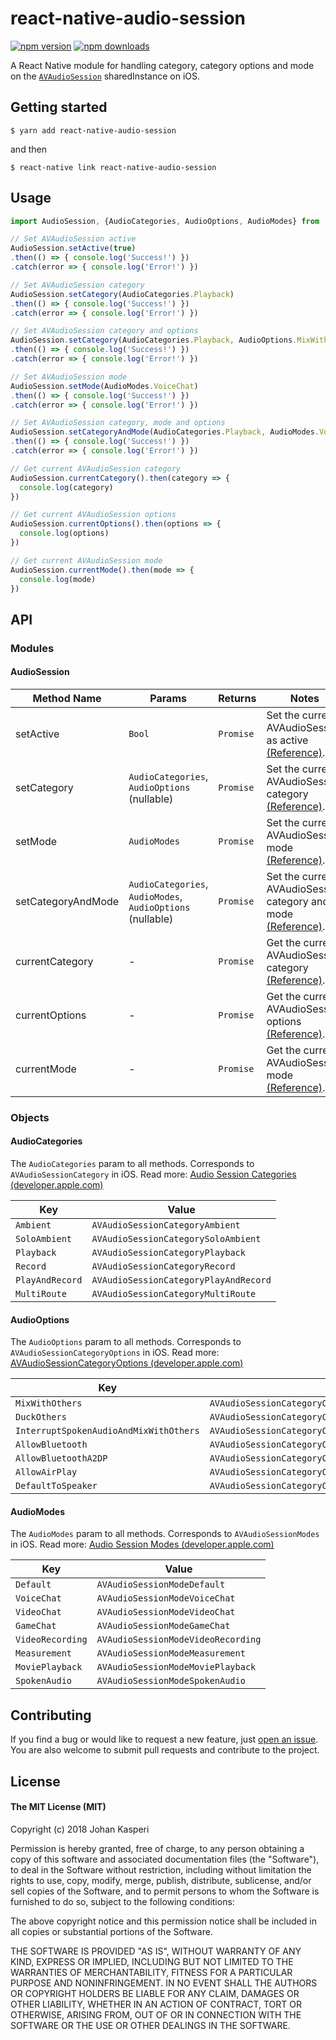 # react-native-audio-session
[![npm version](https://img.shields.io/npm/v/react-native-audio-session.svg?style=flat)](https://www.npmjs.com/package/react-native-audio-session)
[![npm downloads](https://img.shields.io/npm/dm/react-native-audio-session.svg?style=flat)](https://www.npmjs.com/package/react-native-audio-session)

A React Native module for handling category, category options and mode on the [`AVAudioSession`](https://developer.apple.com/documentation/avfoundation/avaudiosession?language=objc) sharedInstance on iOS.

## Getting started

`$ yarn add react-native-audio-session`

and then

`$ react-native link react-native-audio-session`

## Usage

```javascript
import AudioSession, {AudioCategories, AudioOptions, AudioModes} from 'react-native-audio-session'

// Set AVAudioSession active
AudioSession.setActive(true)
.then(() => { console.log('Success!') })
.catch(error => { console.log('Error!') })

// Set AVAudioSession category
AudioSession.setCategory(AudioCategories.Playback)
.then(() => { console.log('Success!') })
.catch(error => { console.log('Error!') })

// Set AVAudioSession category and options
AudioSession.setCategory(AudioCategories.Playback, AudioOptions.MixWithOthers)
.then(() => { console.log('Success!') })
.catch(error => { console.log('Error!') })

// Set AVAudioSession mode
AudioSession.setMode(AudioModes.VoiceChat)
.then(() => { console.log('Success!') })
.catch(error => { console.log('Error!') })

// Set AVAudioSession category, mode and options
AudioSession.setCategoryAndMode(AudioCategories.Playback, AudioModes.VoiceChat, AudioOptions.MixWithOthers)
.then(() => { console.log('Success!') })
.catch(error => { console.log('Error!') })

// Get current AVAudioSession category
AudioSession.currentCategory().then(category => {
  console.log(category)
})

// Get current AVAudioSession options
AudioSession.currentOptions().then(options => {
  console.log(options)
})

// Get current AVAudioSession mode
AudioSession.currentMode().then(mode => {
  console.log(mode)
})

```

## API

### Modules
#### AudioSession
| Method Name | Params | Returns | Notes |
|---|---|---|---|
|setActive|`Bool`|`Promise`|Set the current AVAudioSession as active [(Reference)](https://developer.apple.com/documentation/avfoundation/avaudiosession/1616627-setactive?language=objc).|
|setCategory|`AudioCategories`, `AudioOptions` (nullable)|`Promise`|Set the current AVAudioSession category [(Reference)](https://developer.apple.com/documentation/avfoundation/avaudiosession/1616442-setcategory?language=objc).|
|setMode|`AudioModes`|`Promise`|Set the current AVAudioSession mode [(Reference)](https://developer.apple.com/documentation/avfoundation/avaudiosession/1616614-setmode?language=objc).|
|setCategoryAndMode|`AudioCategories`, `AudioModes`, `AudioOptions` (nullable)|`Promise`|Set the current AVAudioSession category and mode [(Reference)](https://developer.apple.com/documentation/avfoundation/avaudiosession/1771734-setcategory?language=objc).|
|currentCategory|-|`Promise`|Get the current AVAudioSession category [(Reference)](https://developer.apple.com/documentation/avfoundation/avaudiosession/1616615-category?language=objc).|
|currentOptions|-|`Promise`|Get the current AVAudioSession options [(Reference)](https://developer.apple.com/documentation/avfoundation/avaudiosession/1616503-categoryoptions?language=objc).|
|currentMode|-|`Promise`|Get the current AVAudioSession mode [(Reference)](https://developer.apple.com/documentation/avfoundation/avaudiosession/1616508-mode?language=objc).|

### Objects
#### AudioCategories
The `AudioCategories` param to all methods. Corresponds to `AVAudioSessionCategory` in iOS. Read more: [Audio Session Categories (developer.apple.com)](https://developer.apple.com/documentation/avfoundation/avaudiosession/audio_session_categories?language=objc)

| Key | Value |
|---|---|
|`Ambient`|`AVAudioSessionCategoryAmbient`|
|`SoloAmbient`|`AVAudioSessionCategorySoloAmbient`|
|`Playback`|`AVAudioSessionCategoryPlayback`|
|`Record`|`AVAudioSessionCategoryRecord`|
|`PlayAndRecord`|`AVAudioSessionCategoryPlayAndRecord`|
|`MultiRoute`|`AVAudioSessionCategoryMultiRoute`|

#### AudioOptions
The `AudioOptions` param to all methods. Corresponds to `AVAudioSessionCategoryOptions` in iOS. Read more: [AVAudioSessionCategoryOptions (developer.apple.com)](https://developer.apple.com/documentation/avfoundation/avaudiosessioncategoryoptions?language=objc)

| Key | Value |
|---|---|
|`MixWithOthers`|`AVAudioSessionCategoryOptionMixWithOthers`|
|`DuckOthers`|`AVAudioSessionCategoryOptionDuckOthers`|
|`InterruptSpokenAudioAndMixWithOthers`|`AVAudioSessionCategoryOptionInterruptSpokenAudioAndMixWithOthers`|
|`AllowBluetooth`|`AVAudioSessionCategoryOptionAllowBluetooth`|
|`AllowBluetoothA2DP`|`AVAudioSessionCategoryOptionAllowBluetoothA2DP`|
|`AllowAirPlay`|`AVAudioSessionCategoryOptionAllowAirPlay`|
|`DefaultToSpeaker`|`AVAudioSessionCategoryOptionDefaultToSpeaker`|

#### AudioModes
The `AudioModes` param to all methods. Corresponds to `AVAudioSessionModes` in iOS. Read more: [Audio Session Modes (developer.apple.com)](https://developer.apple.com/documentation/avfoundation/avaudiosession/audio_session_modes?language=objc)

| Key | Value |
|---|---|
|`Default`|`AVAudioSessionModeDefault`|
|`VoiceChat`|`AVAudioSessionModeVoiceChat`|
|`VideoChat`|`AVAudioSessionModeVideoChat`|
|`GameChat`|`AVAudioSessionModeGameChat`|
|`VideoRecording`|`AVAudioSessionModeVideoRecording`|
|`Measurement`|`AVAudioSessionModeMeasurement`|
|`MoviePlayback`|`AVAudioSessionModeMoviePlayback`|
|`SpokenAudio`|`AVAudioSessionModeSpokenAudio`|

## Contributing

If you find a bug or would like to request a new feature, just [open an issue](https://github.com/BonnierNews/react-native-audio-session/issues/new). You are also welcome to submit pull requests and contribute to the project.

## License

#### The MIT License (MIT)

Copyright (c) 2018 Johan Kasperi

Permission is hereby granted, free of charge, to any person obtaining a copy of this software and associated documentation files (the "Software"), to deal in the Software without restriction, including without limitation the rights to use, copy, modify, merge, publish, distribute, sublicense, and/or sell copies of the Software, and to permit persons to whom the Software is furnished to do so, subject to the following conditions:

The above copyright notice and this permission notice shall be included in all copies or substantial portions of the Software.

THE SOFTWARE IS PROVIDED "AS IS", WITHOUT WARRANTY OF ANY KIND, EXPRESS OR IMPLIED, INCLUDING BUT NOT LIMITED TO THE WARRANTIES OF MERCHANTABILITY, FITNESS FOR A PARTICULAR PURPOSE AND NONINFRINGEMENT. IN NO EVENT SHALL THE AUTHORS OR COPYRIGHT HOLDERS BE LIABLE FOR ANY CLAIM, DAMAGES OR OTHER LIABILITY, WHETHER IN AN ACTION OF CONTRACT, TORT OR OTHERWISE, ARISING FROM, OUT OF OR IN CONNECTION WITH THE SOFTWARE OR THE USE OR OTHER DEALINGS IN THE SOFTWARE.
